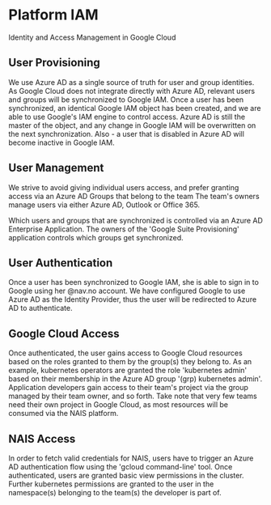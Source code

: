 # Platform IAM
Identity and Access Management in Google Cloud

## User Provisioning
We use Azure AD as a single source of truth for user and group identities.
As Google Cloud does not integrate directly with Azure AD, relevant users and groups will be synchronized to Google IAM.
Once a user has been synchronized, an identical Google IAM object has been created, and we are able to use Google's IAM engine to control access.
Azure AD is still the master of the object, and any change in Google IAM will be overwritten on the next synchronization.
Also - a user that is disabled in Azure AD will become inactive in Google IAM.

## User Management
We strive to avoid giving individual users access, and prefer granting access via an Azure AD Groups that belong to the team
The team's owners manage users via either Azure AD, Outlook or Office 365.

Which users and groups that are synchronized is controlled via an Azure AD Enterprise Application.
The owners of the 'Google Suite Provisioning' application controls which groups get synchronized.

## User Authentication
Once a user has been synchronized to Google IAM, she is able to sign in to Google using her @nav.no account.
We have configured Google to use Azure AD as the Identity Provider, thus the user will be redirected to Azure AD to authenticate.

## Google Cloud Access
Once authenticated, the user gains access to Google Cloud resources based on the roles granted to them by the group(s) they belong to.
As an example, kubernetes operators are granted the role 'kubernetes admin' based on their membership in the Azure AD group '(grp) kubernetes admin'.
Application developers gain access to their team's project via the group managed by their team owner, and so forth.
Take note that very few teams need their own project in Google Cloud, as most resources will be consumed via the NAIS platform.

## NAIS Access
In order to fetch valid credentials for NAIS, users have to trigger an Azure AD authentication flow using the 'gcloud command-line' tool.
Once authenticated, users are granted basic view permissions in the cluster.
Further kubernetes permissions are granted to the user in the namespace(s) belonging to the team(s) the developer is part of.
